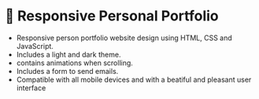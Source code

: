 # 💼 Responsive Personal Portfolio

- Responsive person portfolio website design using HTML, CSS and JavaScript.
- Includes a light and dark theme.
- contains animations when scrolling.
- Includes a form to send emails.
- Compatible with all mobile devices and with a beatiful and pleasant user interface

